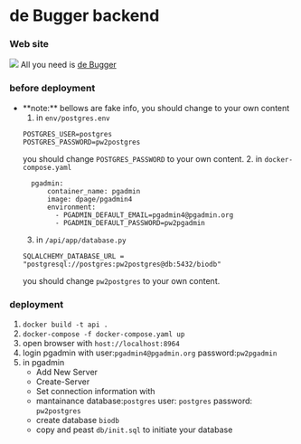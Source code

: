 # de Bugger backend
### Web site
  ![](https://i.imgur.com/ro2N4hy.png) 
  All you need is [de Bugger](https://debugger.vercel.app/) 
  
### before deployment 
* \*\*note:\*\* 
  bellows are fake info, you should change to your own content
  1. in `env/postgres.env`
  ```bash=
  POSTGRES_USER=postgres
  POSTGRES_PASSWORD=pw2postgres
  ```
  you should change `POSTGRES_PASSWORD` to your own content. 
  2. in `docker-compose.yaml` 
  ```bash=
    pgadmin:
        container_name: pgadmin
        image: dpage/pgadmin4
        environment:
          - PGADMIN_DEFAULT_EMAIL=pgadmin4@pgadmin.org
          - PGADMIN_DEFAULT_PASSWORD=pw2pgadmin
  ```
  3. in `/api/app/database.py`
  ```bash=
  SQLALCHEMY_DATABASE_URL = "postgresql://postgres:pw2postgres@db:5432/biodb"
  ``` 
   you should change `pw2postgres` to your own content.
  
### deployment
1. `docker build -t api .`
2. `docker-compose -f docker-compose.yaml up`
4. open browser with `host://localhost:8964` 
5. login pgadmin with 
    user:`pgadmin4@pgadmin.org` 
    password:`pw2pgadmin`
7. in pgadmin
   * Add New Server 
   * Create-Server
   * Set connection information with 
   * mantainance database:`postgres` 
     user: `postgres` 
     password: `pw2postgres`
   * create database `biodb`
   * copy and peast `db/init.sql` to initiate your database 

